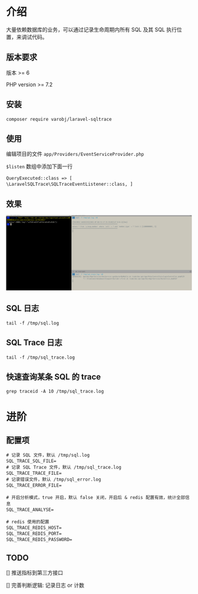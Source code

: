 # 介绍

大量依赖数据库的业务，可以通过记录生命周期内所有 SQL 及其 SQL 执行位置，来调试代码。

## 版本要求 

版本 >= 6

PHP version >= 7.2


## 安装

```
composer require varobj/laravel-sqltrace
```

## 使用

编辑项目的文件 `app/Providers/EventServiceProvider.php`

`$listen` 数组中添加下面一行

```
QueryExecuted::class => [ \LaravelSQLTrace\SQLTraceEventListener::class, ]
```


## 效果

![demo](./example/demo.png)


## SQL 日志

```
tail -f /tmp/sql.log
```

## SQL Trace 日志

```
tail -f /tmp/sql_trace.log
```


## 快速查询某条 SQL 的 trace

```
grep traceid -A 10 /tmp/sql_trace.log
```


# 进阶

## 配置项

```
# 记录 SQL 文件，默认 /tmp/sql.log
SQL_TRACE_SQL_FILE=
# 记录 SQL Trace 文件，默认 /tmp/sql_trace.log
SQL_TRACE_TRACE_FILE=
# 记录错误文件，默认 /tmp/sql_error.log
SQL_TRACE_ERROR_FILE=

# 开启分析模式，true 开启，默认 false 关闭，开启后 & redis 配置有效，统计全部信息
SQL_TRACE_ANALYSE=

# redis 使用的配置
SQL_TRACE_REDIS_HOST=
SQL_TRACE_REDIS_PORT=
SQL_TRACE_REDIS_PASSWORD=
```




## TODO

[] 推送指标到第三方接口

[] 完善判断逻辑: 记录日志 or 计数
